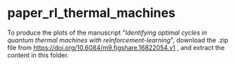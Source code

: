 # paper_rl_thermal_machines
To produce the plots of the manuscript "*Identifying optimal cycles in quantum thermal machines with reinforcement-learning*", download the .zip file from https://doi.org/10.6084/m9.figshare.16822054.v1 , and extract the content in this folder.